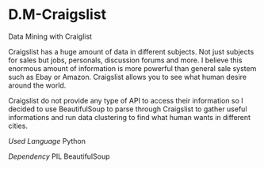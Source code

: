 D.M-Craigslist
==============

Data Mining with Craiglist

Craigslist has a huge amount of data in different subjects.
Not just subjects for sales but jobs, personals, discussion forums and more.
I believe this  enormous amount of information is more powerful than general sale system such as Ebay or Amazon.
Craigslist allows you to see what human desire around the world.

Craigslist do not provide any type of API to access their information so I decided to use BeautifulSoup to parse through Craigslist to gather useful informations and run data clustering to find what human wants in different cities.

*Used Language*
Python

*Dependency*
PIL
BeautifulSoup
